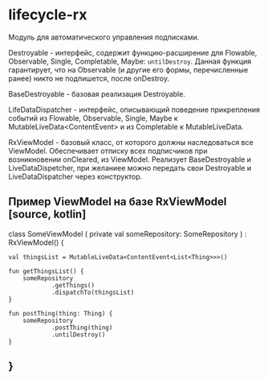 lifecycle-rx
=====

Модуль для автоматического управления подписками.

Destroyable - интерфейс, содержит функцию-расширение для Flowable, Observable, Single, Completable, Maybe: `untilDestroy`.
Данная функция гарантирует, что на Observable (и другие его формы, перечисленные ранее) никто не подпишется, после onDestroy.

BaseDestroyable - базовая реализация Destroyable.

LifeDataDispatcher - интерфейс, описывающий поведение прикрепления событий из Flowable, Observable, Single, Maybe к
MutableLiveData<ContentEvent<T>> и из Completable к MutableLiveData<Event>.

RxViewModel - базовый класс, от которого должны наследоваться все ViewModel. Обеспечивает отписку всех подписчиков при возникновении
onCleared, из ViewModel. Реализует BaseDestroyable и LiveDataDispetcher, при желаниее можно передать свои Destroyable и LiveDataDispatcher через конструктор.

Пример ViewModel на базе RxViewModel
[source, kotlin]
----
class SomeViewModel (
        private val someRepository: SomeRepository
) : RxViewModel() {

    val thingsList = MutableLiveData<ContentEvent<List<Thing>>>()

    fun getThingsList() {
        someRepository
                .getThings()
                .dispatchTo(thingsList)
    }

    fun postThing(thing: Thing) {
        someRepository
                .postThing(thing)
                .untilDestroy()
    }

}
----
